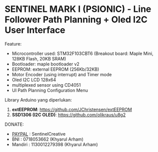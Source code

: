 # SENTINEL MARK I (PSIONIC) - Line Follower Path Planning + Oled I2C User Interface
Feature:
  - Microcontroller used: STM32F103CBT6 (Breakout board: Maple Mini, 128KB Flash, 20KB SRAM)
  - Bootloader: maple bootloader v2
  - EEPROM: external EEPROM (256Kb/32KB)
  - Motor Encoder (using interrupt) and Timer mode
  - Oled I2C LCD 128x64
  - multiplexed sensor using CD4051
  - UI Path Planning Configuration Menu

Library Arduino yang diperlukan:
1. **extEEPROM**: https://github.com/JChristensen/extEEPROM
2. **SSD1306 (I2C OLED)**: https://github.com/olikraus/u8g2

DONATE: 
  - [PAYPAL](https://www.paypal.me/sentinelcreative "PAYPAL") : SentinelCreative
  - BNI     : 0718053662 (Khyarul Arham)
  - Mandiri : 1130012279398 (Khyarul Arham)
